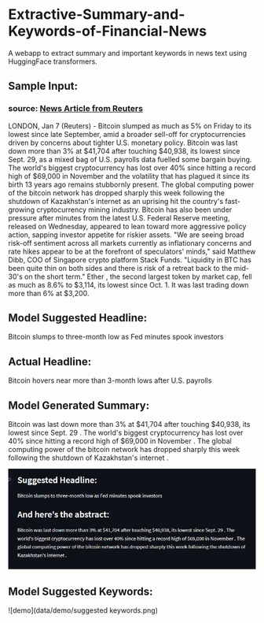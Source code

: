 # Extractive-Summary-and-Keywords-of-Financial-News
A webapp to extract summary and important keywords in  news text using HuggingFace transformers.

## Sample Input:
### source: [News Article from Reuters](https://www.reuters.com/markets/stocks/bitcoin-slumps-lowest-since-september-2022-01-07/)<br>
LONDON, Jan 7 (Reuters) - Bitcoin slumped as much as 5% on Friday to its lowest since late September, amid a broader sell-off for cryptocurrencies driven by concerns about tighter U.S. monetary policy. Bitcoin was last down more than 3% at $41,704 after touching $40,938, its lowest since Sept. 29, as a mixed bag of U.S. payrolls data fuelled some bargain buying. The world's biggest cryptocurrency has lost over 40% since hitting a record high of $69,000 in November and the volatility that has plagued it since its birth 13 years ago remains stubbornly present. The global computing power of the bitcoin network has dropped sharply this week following the shutdown of Kazakhstan's internet as an uprising hit the country's fast-growing cryptocurrency mining industry. Bitcoin has also been under pressure after minutes from the latest U.S. Federal Reserve meeting, released on Wednesday, appeared to lean toward more aggressive policy action, sapping investor appetite for riskier assets. "We are seeing broad risk-off sentiment across all markets currently as inflationary concerns and rate hikes appear to be at the forefront of speculators' minds," said Matthew Dibb, COO of Singapore crypto platform Stack Funds. "Liquidity in BTC has been quite thin on both sides and there is risk of a retreat back to the mid-30's on the short term." Ether , the second largest token by market cap, fell as much as 8.6% to $3,114, its lowest since Oct. 1. It was last trading down more than 6% at $3,200.

## Model Suggested Headline:
Bitcoin slumps to three-month low as Fed minutes spook investors

## Actual Headline:
Bitcoin hovers near more than 3-month lows after U.S. payrolls

## Model Generated Summary:
Bitcoin was last down more than 3% at $41,704 after touching $40,938, its lowest since Sept. 29 . The world's biggest cryptocurrency has lost over 40% since hitting a record high of $69,000 in November . The global computing power of the bitcoin network has dropped sharply this week following the shutdown of Kazakhstan's internet .

![demo](data/demo/suggested_headline_abstract.png)

## Model Suggested Keywords:
![demo](data/demo/suggested keywords.png)



